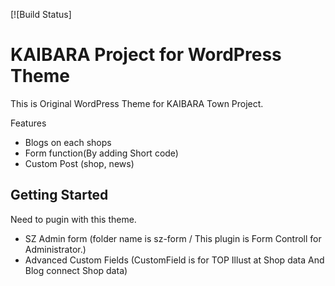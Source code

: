 [![Build Status]

KAIBARA Project for WordPress Theme
===

This is Original WordPress Theme for KAIBARA Town Project.

Features
+ Blogs on each shops
+ Form function(By adding Short code)
+ Custom Post (shop, news)


Getting Started
---------------
Need to pugin with this theme.
+ SZ Admin form (folder name is sz-form / This plugin is Form Controll for Administrator.)
+ Advanced Custom Fields (CustomField is for TOP Illust at Shop data And Blog connect Shop data)


